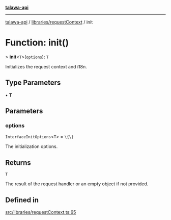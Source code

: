 [**talawa-api**](../../../README.md)

***

[talawa-api](../../../modules.md) / [libraries/requestContext](../README.md) / init

# Function: init()

\> **init**\<`T`\>(`options`): `T`

Initializes the request context and i18n.

## Type Parameters

• **T**

## Parameters

### options

`InterfaceInitOptions`\<`T`\> = `\{\}`

The initialization options.

## Returns

`T`

The result of the request handler or an empty object if not provided.

## Defined in

[src/libraries/requestContext.ts:65](https://github.com/PalisadoesFoundation/talawa-api/blob/5c5b29a0ea487bda8306089fe128f43f3be29f94/src/libraries/requestContext.ts#L65)
